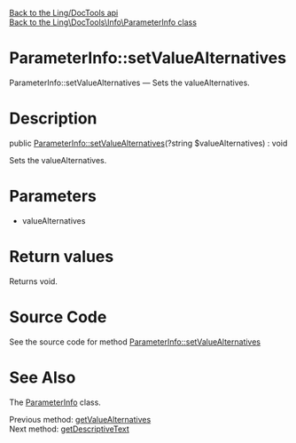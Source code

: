 [Back to the Ling/DocTools api](https://github.com/lingtalfi/DocTools/blob/master/doc/api/Ling/DocTools.md)<br>
[Back to the Ling\DocTools\Info\ParameterInfo class](https://github.com/lingtalfi/DocTools/blob/master/doc/api/Ling/DocTools/Info/ParameterInfo.md)


ParameterInfo::setValueAlternatives
================



ParameterInfo::setValueAlternatives — Sets the valueAlternatives.




Description
================


public [ParameterInfo::setValueAlternatives](https://github.com/lingtalfi/DocTools/blob/master/doc/api/Ling/DocTools/Info/ParameterInfo/setValueAlternatives.md)(?string $valueAlternatives) : void




Sets the valueAlternatives.




Parameters
================


- valueAlternatives

    


Return values
================

Returns void.








Source Code
===========
See the source code for method [ParameterInfo::setValueAlternatives](/blob/master/Info/ParameterInfo.php#L134-L137)


See Also
================

The [ParameterInfo](https://github.com/lingtalfi/DocTools/blob/master/doc/api/Ling/DocTools/Info/ParameterInfo.md) class.

Previous method: [getValueAlternatives](https://github.com/lingtalfi/DocTools/blob/master/doc/api/Ling/DocTools/Info/ParameterInfo/getValueAlternatives.md)<br>Next method: [getDescriptiveText](https://github.com/lingtalfi/DocTools/blob/master/doc/api/Ling/DocTools/Info/ParameterInfo/getDescriptiveText.md)<br>

